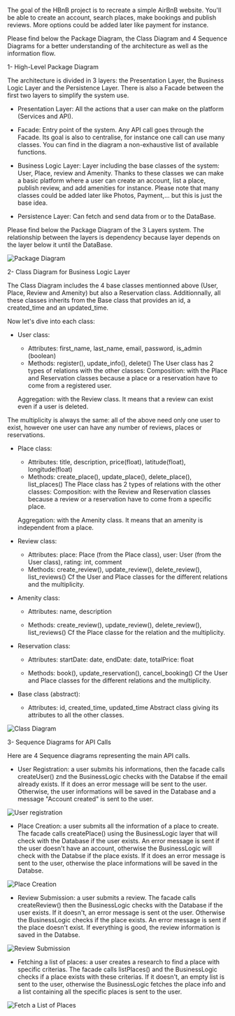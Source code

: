 The goal of the HBnB project is to recreate a simple AirBnB website.
You'll be able to create an account, search places, make bookings and publish reviews. More options could be added later like payment for instance.

Please find below the Package Diagram, the Class Diagram and 4 Sequence Diagrams for a better understanding of the architecture as well as the information flow.


1- High-Level Package Diagram

The architecture is divided in 3 layers: the Presentation Layer, the Business Logic Layer and the Persistence Layer. There is also a Facade between the first two layers to simplify the system use.

- Presentation Layer: All the actions that a user can make on the platform (Services and API).

- Facade: Entry point of the system. Any API call goes through the Facade. Its goal is also to centralise, for instance one call can use many classes.
You can find in the diagram a non-exhaustive list of available functions.

- Business Logic Layer: Layer including the base classes of the system: User, Place, review and Amenity. Thanks to these classes we can make a basic platform where a user can create an account, list a place, publish review, and add amenities for instance.
Please note that many classes could be added later like Photos, Payment,... but this is just the base idea.

- Persistence Layer: Can fetch and send data from or to the DataBase.

Please find below the Package Diagram of the 3 Layers system. The relationship between the layers is dependency because layer depends on the layer below it until the DataBase.

![Package Diagram](Hbnb_Package_Diagram.png)



2- Class Diagram for Business Logic Layer

The Class Diagram includes the 4 base classes mentionned above (User, Place, Review and Amenity) but also a Reservation class. Additionnally, all these classes inherits from the Base class that provides an id, a created_time and an updated_time.

Now let's dive into each class:

- User class:
	* Attributes: first_name, last_name, email, password, is_admin (boolean)
	* Methods: register(), update_info(), delete()
The User class has 2 types of relations with the other classes:
	Composition: with the Place and Reservation classes because a place or a reservation have to come from a registered user.

	Aggregation: with the Review class. It means that a review can exist even if a user is deleted. 

The multiplicity is always the same: all of the above need only one user to exist, however one user can have any number of reviews, places or reservations.

- Place class:
	* Attributes: title, description, price(float), latitude(float), longitude(float)
	* Methods: create_place(), update_place(), delete_place(), list_places()
The Place class has 2 types of relations with the other classes:
	Composition: with the Review and Reservation classes because a review or a reservation have to come from a specific place.

	Aggregation: with the Amenity class. It means that an amenity is independent from a place.

- Review class:
	* Attributes: place: Place (from the Place class), user: User (from the User class), rating: int, comment
	* Methods: create_review(), update_review(), delete_review(), list_reviews()
Cf the User and Place classes for the different relations and the multiplicity.

- Amenity class:
	* Attributes: name, description

	* Methods: create_review(), update_review(), delete_review(), list_reviews()
Cf the Place classe for the relation and the multiplicity.

- Reservation class:
	* Attributes: startDate: date, endDate: date, totalPrice: float

	* Methods: book(), update_reservation(), cancel_booking()
Cf the User and Place classes for the different relations and the multiplicity.

- Base class (abstract):
	* Attributes: id, created_time, updated_time
Abstract class giving its attributes to all the other classes.

![Class Diagram](HBNB_Class_Diagram.png)



3- Sequence Diagrams for API Calls

Here are 4 Sequence diagrams representing the main API calls.

- User Registration: a user submits his informations, then the facade calls createUser() znd the BusinessLogic checks with the Databse if the email already exists. If it does an error message will be sent to the user. Otherwise, the user informations will be saved in the Database and a message "Account created" is sent to the user.

![User registration](Hbnb_Sequence_Diagram_User_Creation.png)

- Place Creation: a user submits all the information of a place to create. The facade calls createPlace() using the BusinessLogic layer that will check with the Database if the user exists. An error message is sent if the user doesn't have an account, otherwise the BusinessLogic will check with the Databse if the place exists. If it does an error message is sent to the user, otherwise the place informations will be saved in the Databse.

![Place Creation](HbnbSequence_Diagram_Place_creation.png)

- Review Submission: a user submits a review. The facade calls createReview() then the BusinessLogic checks with the Database if the user exists. If it doesn't, an error message is sent ot the user. Otherwise the BusinessLogic checks if the place exists. An error message is sent if the place doesn't exist. If everything is good, the review information is saved in the Databse.

![Review Submission](Hbnb_Sequence_Diagram_Review.png)

- Fetching a list of places: a user creates a research to find a place with specific criterias. The facade calls listPlaces() and the BusinessLogic checks if a place exists with these criterias. If it doesn't, an empty list is sent to the user, otherwise the BusinessLogic fetches the place info and a list containing all the specific places is sent to the user.

![Fetch a List of Places](Hbnb_Sequence_Diagram_List_Places.png)
